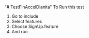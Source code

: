 "# TestFinAccelDianita" 
To Run this test
1. Go to include
2. Select features
3. Choose SignUp.feature
4. And run
